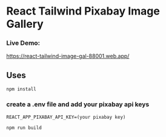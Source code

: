 # React Tailwind Pixabay Image Gallery

### Live Demo:
https://react-tailwind-image-gal-88001.web.app/



## Uses

```
npm install
```

### create a .env file and add your pixabay api keys
```
REACT_APP_PIXABAY_API_KEY=(your pixabay key)
```

```
npm run build
```
